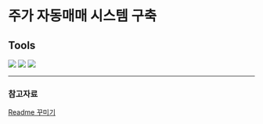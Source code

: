 # 주가 자동매매 시스템 구축 

## Tools 

<img src="https://img.shields.io/badge/Python-3776AB?style=flat-square&logo=python&logoColor=white"/>
<img src="https://img.shields.io/badge/PostgreSQL-4169E1?style=flat-square&logo=PostgreSQL&logoColor=white"/>
<img src="https://img.shields.io/badge/PostgreSQL-4169E1?style=flat-square&logo=Apache Airflow&logoColor=white"/>

--- 

### 참고자료 

[Readme 꾸미기](https://velog.io/@seondal/Github-Readme-%EA%BE%B8%EB%AF%B8%EA%B8%B0-%EC%B4%9D%EC%A0%95%EB%A6%AC)
